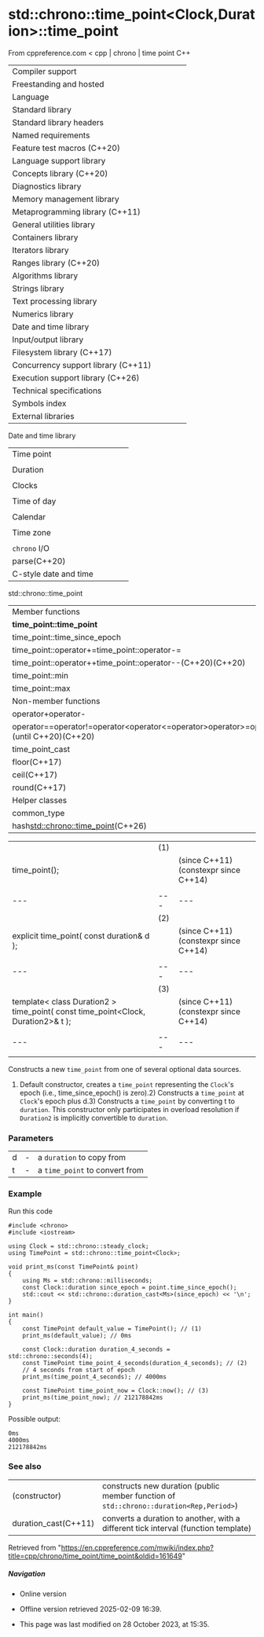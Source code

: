 # std::chrono::time_point<Clock,Duration>::time_point

From cppreference.com
< cpp‎ | chrono‎ | time point
C++

|  |  |  |  |  |
| --- | --- | --- | --- | --- |
| Compiler support | | | | |
| Freestanding and hosted | | | | |
| Language | | | | |
| Standard library | | | | |
| Standard library headers | | | | |
| Named requirements | | | | |
| Feature test macros (C++20) | | | | |
| Language support library | | | | |
| Concepts library (C++20) | | | | |
| Diagnostics library | | | | |
| Memory management library | | | | |
| Metaprogramming library (C++11) | | | | |
| General utilities library | | | | |
| Containers library | | | | |
| Iterators library | | | | |
| Ranges library (C++20) | | | | |
| Algorithms library | | | | |
| Strings library | | | | |
| Text processing library | | | | |
| Numerics library | | | | |
| Date and time library | | | | |
| Input/output library | | | | |
| Filesystem library (C++17) | | | | |
| Concurrency support library (C++11) | | | | |
| Execution support library (C++26) | | | | |
| Technical specifications | | | | |
| Symbols index | | | | |
| External libraries | | | | |

Date and time library

|  |  |  |  |  |
| --- | --- | --- | --- | --- |
| Time point | | | | |
| |  |  |  |  |  | | --- | --- | --- | --- | --- | | time_point(C++11) | | | | | | |  |  |  |  |  | | --- | --- | --- | --- | --- | | clock_time_conversion(C++20) | | | | | | |  |  |  |  |  | | --- | --- | --- | --- | --- | | clock_cast(C++20) | | | | | |
| Duration | | | | |
| |  |  |  |  |  | | --- | --- | --- | --- | --- | | duration(C++11) | | | | | |
| Clocks | | | | |
| |  |  |  |  |  | | --- | --- | --- | --- | --- | | system_clock(C++11) | | | | | | steady_clock(C++11) | | | | | | is_clock(C++20) | | | | | | |  |  |  |  |  | | --- | --- | --- | --- | --- | | utc_clock(C++20) | | | | | | tai_clock(C++20) | | | | | | high_resolution_clock(C++11) | | | | | | |  |  |  |  |  | | --- | --- | --- | --- | --- | | gps_clock(C++20) | | | | | | file_clock(C++20) | | | | | | local_t(C++20) | | | | | |
| Time of day | | | | |
| |  |  |  |  |  | | --- | --- | --- | --- | --- | | is_amis_pm(C++20)(C++20) | | | | | | |  |  |  |  |  | | --- | --- | --- | --- | --- | | make12make24(C++20)(C++20) | | | | | | |  |  |  |  |  | | --- | --- | --- | --- | --- | | hh_mm_ss(C++20) | | | | | |  | | | | | |
| Calendar | | | | |
| |  |  |  |  |  | | --- | --- | --- | --- | --- | | day(C++20) | | | | | | month(C++20) | | | | | | year(C++20) | | | | | | weekday(C++20) | | | | | | operator/(C++20) | | | | | | year_month_day(C++20) | | | | | | |  |  |  |  |  | | --- | --- | --- | --- | --- | | year_month_day_last(C++20) | | | | | | year_month_weekday(C++20) | | | | | | year_month_weekday_last(C++20) | | | | | | weekday_indexed(C++20) | | | | | | weekday_last(C++20) | | | | | | month_day(C++20) | | | | | | |  |  |  |  |  | | --- | --- | --- | --- | --- | | month_day_last(C++20) | | | | | | month_weekday(C++20) | | | | | | month_weekday_last(C++20) | | | | | | year_month(C++20) | | | | | | last_speclast(C++20)(C++20) | | | | | |
| Time zone | | | | |
| |  |  |  |  |  | | --- | --- | --- | --- | --- | | tzdb(C++20) | | | | | | tzdb_list(C++20) | | | | | | get_tzdbget_tzdb_listreload_tzdbremote_version(C++20)(C++20)(C++20)(C++20) | | | | | | sys_info(C++20) | | | | | | |  |  |  |  |  | | --- | --- | --- | --- | --- | | local_info(C++20) | | | | | | nonexistent_local_time(C++20) | | | | | | ambiguous_local_time(C++20) | | | | | | locate_zone(C++20) | | | | | | current_zone(C++20) | | | | | | time_zone(C++20) | | | | | | choose(C++20) | | | | | | |  |  |  |  |  | | --- | --- | --- | --- | --- | | zoned_traits(C++20) | | | | | | zoned_time(C++20) | | | | | | time_zone_link(C++20) | | | | | | leap_second(C++20) | | | | | | leap_second_info(C++20) | | | | | | get_leap_second_info(C++20) | | | | | |  | | | | | |
| `chrono` I/O | | | | |
| parse(C++20) | | | | |
| C-style date and time | | | | |

std::chrono::time_point

|  |  |  |  |  |
| --- | --- | --- | --- | --- |
| Member functions | | | | |
| ****time_point::time_point**** | | | | |
| time_point::time_since_epoch | | | | |
| time_point::operator+=time_point::operator-= | | | | |
| time_point::operator++time_point::operator--(C++20)(C++20) | | | | |
| time_point::min | | | | |
| time_point::max | | | | |
| Non-member functions | | | | |
| operator+operator- | | | | |
| operator==operator!=operator<operator<=operator>operator>=operator<=>(until C++20)(C++20) | | | | |
| time_point_cast | | | | |
| floor(C++17) | | | | |
| ceil(C++17) | | | | |
| round(C++17) | | | | |
| Helper classes | | | | |
| common_type | | | | |
| hash<std::chrono::time_point>(C++26) | | | | |

|  |  |  |
| --- | --- | --- |
|  | (1) |  |
| time_point(); |  | (since C++11)  (constexpr since C++14) |
|  |  |  |
| --- | --- | --- |
|  | (2) |  |
| explicit time_point( const duration& d ); |  | (since C++11)  (constexpr since C++14) |
|  |  |  |
| --- | --- | --- |
|  | (3) |  |
| template< class Duration2 >  time_point( const time_point<Clock, Duration2>& t ); |  | (since C++11)  (constexpr since C++14) |
|  |  |  |
| --- | --- | --- |
|  |  |  |

Constructs a new `time_point` from one of several optional data sources.

1) Default constructor, creates a `time_point` representing the `Clock`'s epoch (i.e., time_since_epoch() is zero).2) Constructs a `time_point` at `Clock`'s epoch plus d.3) Constructs a `time_point` by converting t to `duration`. This constructor only participates in overload resolution if `Duration2` is implicitly convertible to `duration`.

### Parameters

|  |  |  |
| --- | --- | --- |
| d | - | a `duration` to copy from |
| t | - | a `time_point` to convert from |

### Example

Run this code

```
#include <chrono>
#include <iostream>
 
using Clock = std::chrono::steady_clock;
using TimePoint = std::chrono::time_point<Clock>;
 
void print_ms(const TimePoint& point) 
{
    using Ms = std::chrono::milliseconds;
    const Clock::duration since_epoch = point.time_since_epoch();
    std::cout << std::chrono::duration_cast<Ms>(since_epoch) << '\n';
}
 
int main() 
{
    const TimePoint default_value = TimePoint(); // (1)
    print_ms(default_value); // 0ms
 
    const Clock::duration duration_4_seconds = std::chrono::seconds(4);
    const TimePoint time_point_4_seconds(duration_4_seconds); // (2)
    // 4 seconds from start of epoch
    print_ms(time_point_4_seconds); // 4000ms
 
    const TimePoint time_point_now = Clock::now(); // (3)
    print_ms(time_point_now); // 212178842ms
}

```

Possible output:

```
0ms
4000ms
212178842ms

```

### See also

|  |  |
| --- | --- |
| (constructor) | constructs new duration   (public member function of `std::chrono::duration<Rep,Period>`) |
| duration_cast(C++11) | converts a duration to another, with a different tick interval   (function template) |

Retrieved from "<https://en.cppreference.com/mwiki/index.php?title=cpp/chrono/time_point/time_point&oldid=161649>"

##### Navigation

- Online version
- Offline version retrieved 2025-02-09 16:39.

- This page was last modified on 28 October 2023, at 15:35.